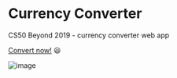 # Currency Converter

CS50 Beyond 2019 - currency converter web app

[Convert now!](https://avital-currency-converter.herokuapp.com/)  :smiley:


![image](https://user-images.githubusercontent.com/57085913/108373521-a6e0fe80-7208-11eb-826a-1735c03ec0cd.png)



